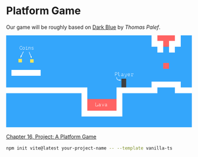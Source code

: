 # Platform Game

Our game will be roughly based on [Dark Blue](https://www.lessmilk.com/dark-blue/) by _Thomas Palef_.

![dark blue](./docs/darkblue.png)

[Chapter 16, Project: A Platform Game](https://eloquentjavascript.net/16_game.html)

```bash
npm init vite@latest your-project-name -- --template vanilla-ts
```
